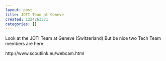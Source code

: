 ```yaml
---
layout: post
title: JOTI Team at Geneve
created: 1224263371
categories: []
---
```

<p>Look at the JOTI Team at Geneve (Switzerland) But be nice two Tech Team members are here:</p><p>http://www.scoutlink.eu/webcam.html</p>
